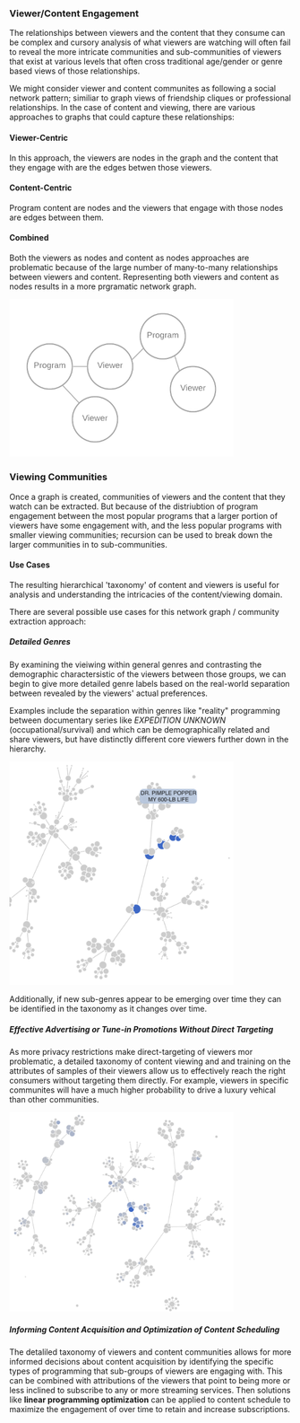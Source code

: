 ### Viewer/Content Engagement

The relationships between viewers and the content that they consume can be complex and cursory analysis of what viewers are watching will often fail to reveal the more intricate communities and sub-communities of viewers that exist at various levels that often cross traditional age/gender or genre based views of those relationships.

We might consider viewer and content communites as following a social network pattern; similiar to graph views of friendship cliques or professional relationships. In the case of content and viewing, there are various approaches to graphs  that could capture these relationships:

#### Viewer-Centric

In this approach, the viewers are nodes in the graph and the content that they engage with are the edges betwen those viewers.

#### Content-Centric

Program content are nodes and the viewers that engage with those nodes are edges between them.

#### Combined 

Both the viewers as nodes and content as nodes approaches are problematic because of the large number of many-to-many relationships between viewers and content.  Representing both viewers and content as nodes results in a more prgramatic network graph.

<img src="/img/combined_network.png" width="400">

### Viewing Communities

Once a graph is created, communities of viewers and the content that they watch can be extracted.  But because of the distriubtion of program engagement between the most popular programs that a larger portion of viewers have some engagement with, and the less popular programs with smaller viewing communities; recursion can be used to break down the larger communities in to sub-communities. 

#### Use Cases
The resulting hierarchical 'taxonomy' of content and viewers is useful for analysis and understanding the intricacies of the content/viewing domain. 

There are several possible use cases for this network graph / community extraction approach:

##### Detailed Genres

By examining the vieiwing within general genres and contrasting the demographic charactersistic of the viewers between those groups, we can begin to give more detailed genre labels based on the real-world separation between revealed by the viewers' actual preferences.

Examples include the separation within genres like "reality" programming between documentary series like _EXPEDITION UNKNOWN_ (occupational/survival) and which can be demographically related and share viewers, but have distinctly different core viewers further down in the hierarchy.

<img src="/img/genre_distinctions.png" width="400">

Additionally, if new sub-genres appear to be emerging over time they can be identified in the taxonomy as it changes over time.

##### Effective Advertising or Tune-in Promotions Without Direct Targeting

As more privacy restrictions make direct-targeting of viewers mor problematic, a detailed taxonomy of content viewing and and training on the attributes of samples of their viewers allow us to effectively reach the right consumers without targeting them directly.  For example, viewers in specific communites will have a much higher probability to drive a luxury vehical than other communities.

<img src="/img/luxury_car.png" width="400">

##### Informing Content Acquisition and Optimization of Content Scheduling

The detaliled taxonomy of viewers and content communities allows for more informed decisions about content acquisition by identifying the specific types of programming that sub-groups of viewers are engaging with. This can be combined with attributions of the viewers that point to being more or less inclined to subscribe to any or more streaming services. Then solutions like __linear programming optimization__ can be applied to content schedule to maximize the engagement of over time to retain and increase subscriptions.







